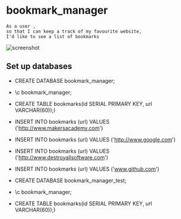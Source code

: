 # bookmark_manager

```
As a user ,
so that I can keep a track of my favourite website,
I'd like to see a list of bookmarks
```

![screenshot](https://github.com/makersacademy/course/raw/main/bookmark_manager/images/bookmark_manager_1.png)

## Set up databases

* CREATE DATABASE bookmark_manager;
* \c bookmark_manager;
* CREATE TABLE bookmarks(id SERIAL PRIMARY KEY, url VARCHAR(60));)

* INSERT INTO bookmarks (url)
  VALUES ('http://www.makersacademy.com')
* INSERT INTO bookmarks (url)
  VALUES ('http://www.google.com')
* INSERT INTO bookmarks (url)
  VALUES ('http://www.destroyallsoftware.com')
* INSERT INTO bookmarks (url)
  VALUES ('www.github.com')

* CREATE DATABASE bookmark_manager_test;
* \c bookmark_manager;
* CREATE TABLE bookmarks(id SERIAL PRIMARY KEY, url VARCHAR(60));)